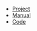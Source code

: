 * [Project](/)
* [Manual](/manual.md)
* [Code](https://iot-lab-minden.github.io/elsa/doxygen/html/index.html 'target: _blank')

